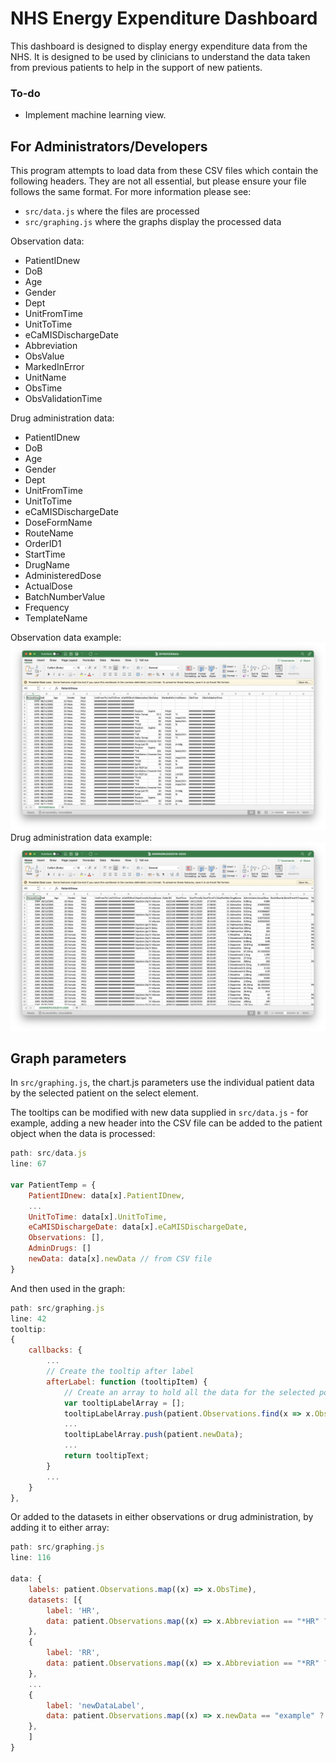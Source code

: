 # NHS Energy Expenditure Dashboard

This dashboard is designed to display energy expenditure data from the NHS. It is designed to be used by clinicians to understand the data taken from previous patients to help in the support of new patients.

### To-do

- Implement machine learning view.

## For Administrators/Developers

This program attempts to load data from these CSV files which contain the following headers.
They are not all essential, but please ensure your file follows the same format. For more information please see:

- `src/data.js` where the files are processed
- `src/graphing.js` where the graphs display the processed data

Observation data:

- PatientIDnew
- DoB
- Age
- Gender
- Dept
- UnitFromTime
- UnitToTime
- eCaMISDischargeDate
- Abbreviation
- ObsValue
- MarkedInError
- UnitName
- ObsTime
- ObsValidationTime

Drug administration data:

- PatientIDnew
- DoB
- Age
- Gender
- Dept
- UnitFromTime
- UnitToTime
- eCaMISDischargeDate
- DoseFormName
- RouteName
- OrderID1
- StartTime
- DrugName
- AdministeredDose
- ActualDose
- BatchNumberValue
- Frequency
- TemplateName

Observation data example:
![ExcelImage1](/src/img/help-data/help-1.png)
Drug administration data example:
![ExcelImage2](/src/img/help-data/help-2.png)

## Graph parameters

In `src/graphing.js`, the chart.js parameters use the individual patient data by the selected patient on the select element.

The tooltips can be modified with new data supplied in `src/data.js` - for example, adding a new header into the CSV file can be added to the patient object when the data is processed:

```js
path: src/data.js
line: 67

var PatientTemp = {
    PatientIDnew: data[x].PatientIDnew,
    ...
    UnitToTime: data[x].UnitToTime,
    eCaMISDischargeDate: data[x].eCaMISDischargeDate,
    Observations: [],
    AdminDrugs: []
    newData: data[x].newData // from CSV file
}
```

And then used in the graph:

```js
path: src/graphing.js
line: 42
tooltip:
{
    callbacks: {
        ...
        // Create the tooltip after label
        afterLabel: function (tooltipItem) {
            // Create an array to hold all the data for the selected point
            var tooltipLabelArray = [];
            tooltipLabelArray.push(patient.Observations.find(x => x.ObsTime == obsTime && x.Abbreviation == "Set PEEP (or CPAP)"));
            ...
            tooltipLabelArray.push(patient.newData);
            ...
            return tooltipText;
        }
        ...
    }
},
```

Or added to the datasets in either observations or drug administration, by adding it to either array:

```js
path: src/graphing.js
line: 116

data: {
    labels: patient.Observations.map((x) => x.ObsTime),
    datasets: [{
        label: 'HR',
        data: patient.Observations.map((x) => x.Abbreviation == "*HR" ? x.ObsValue : null),
    },
    {
        label: 'RR',
        data: patient.Observations.map((x) => x.Abbreviation == "*RR" ? x.ObsValue : null),
    },
    ...
    {
        label: 'newDataLabel',
        data: patient.Observations.map((x) => x.newData == "example" ? x.ObsValue : null),
    },
    ]
}
```
